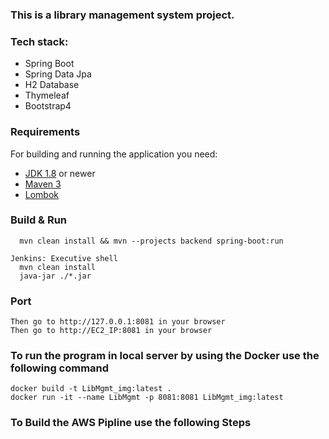 ### This is a library management system project.

### Tech stack:
  - Spring Boot
  - Spring Data Jpa
  - H2 Database
  - Thymeleaf
  - Bootstrap4

### Requirements

For building and running the application you need:
- [JDK 1.8](http://www.oracle.com/technetwork/java/javase/downloads/jdk8-downloads-2133151.html) or newer
- [Maven 3](https://maven.apache.org)
- [Lombok](https://projectlombok.org)

### Build & Run 

```
  mvn clean install && mvn --projects backend spring-boot:run
  
Jenkins: Executive shell
  mvn clean install
  java-jar ./*.jar
```
  
### Port

```
Then go to http://127.0.0.1:8081 in your browser
Then go to http://EC2_IP:8081 in your browser
```


### To run the program in local server  by using the Docker use the following command

```
docker build -t LibMgmt_img:latest .
docker run -it --name LibMgmt -p 8081:8081 LibMgmt_img:latest
`````


### To Build the AWS Pipline use the following Steps

